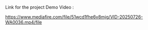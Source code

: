 Link for the project Demo Video :

https://www.mediafire.com/file/51wcd1fhe6v8mjg/VID-20250726-WA0036.mp4/file
